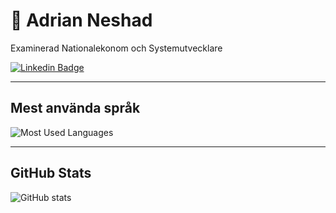 # 👋 Adrian Neshad

Examinerad Nationalekonom och Systemutvecklare

[![Linkedin Badge](https://img.shields.io/badge/-LinkedIn-blue?style=flat&logo=Linkedin&logoColor=white&link=https://linkedin.com/in/adrian-neshad)](https://linkedin.com/in/adrian-neshad)

---

## Mest använda språk

![Most Used Languages](https://github-readme-stats.vercel.app/api/top-langs/?username=ditt-anvandarnamn&layout=compact)

---

## GitHub Stats

![GitHub stats](https://github-readme-stats.vercel.app/api?username=ditt-anvandarnamn&show_icons=true&count_private=true&hide=prs,issues)
